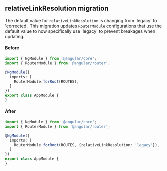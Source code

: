## relativeLinkResolution migration

The default value for `relativeLinkResolution` is changing from 'legacy' to 'corrected'.
This migration updates `RouterModule` configurations that use the default value to 
now specifically use 'legacy' to prevent breakages when updating.

#### Before
```ts
import { NgModule } from '@angular/core';
import { RouterModule } from '@angular/router';

@NgModule({
  imports: [
    RouterModule.forRoot(ROUTES),
  ]
})
export class AppModule {
}
```

#### After
```ts
import { NgModule } from '@angular/core';
import { RouterModule } from '@angular/router';

@NgModule({
  imports: [
    RouterModule.forRoot(ROUTES, {relativeLinkResolution: 'legacy'}),
  ]
})
export class AppModule {
}
```